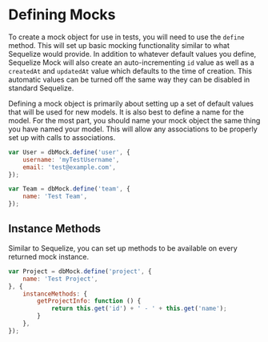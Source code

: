 # Defining Mocks

To create a mock object for use in tests, you will need to use the `define` method. This will set up basic mocking functionality similar to what Sequelize would provide. In addition to whatever default values you define, Sequelize Mock will also create an auto-incrementing `id` value as well as a `createdAt` and `updatedAt` value which defaults to the time of creation. This automatic values can be turned off the same way they can be disabled in standard Sequelize.

Defining a mock object is primarily about setting up a set of default values that will be used for new models. It is also best to define a name for the model. For the most part, you should name your mock object the same thing you have named your model. This will allow any associations to be properly set up with calls to associations.

```javascript
var User = dbMock.define('user', {
	username: 'myTestUsername',
	email: 'test@example.com',
});

var Team = dbMock.define('team', {
	name: 'Test Team',
});
```

## Instance Methods

Similar to Sequelize, you can set up methods to be available on every returned mock instance.

```javascript
var Project = dbMock.define('project', {
	name: 'Test Project',
}, {
	instanceMethods: {
		getProjectInfo: function () {
			return this.get('id') + ' - ' + this.get('name');
		}
	},
});
```
